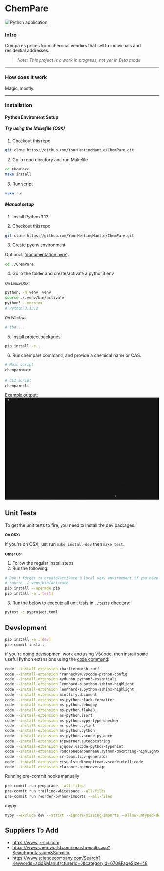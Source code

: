 # ChemPare
[![Python application](https://github.com/jhyland87/ChemPare/actions/workflows/python-app.yml/badge.svg)](https://github.com/jhyland87/ChemPare/actions/workflows/python-app.yml)
### Intro
Compares prices from chemical vendors that sell to individuals and residential addresses.

> _*Note:* This project is a work in progress, not yet in Beta mode_

---

### How does it work
Magic, mostly.

---

### Installation

#### Python Enviroment Setup

##### Try using the Makefile (OSX)

1. Checkout this repo
```bash
git clone https://github.com/YourHeatingMantle/ChemPare.git
```

2. Go to repo directory and run Makefile
```bash
cd ChemPare
make install
```

3. Run script
```bash
make run
```

##### Manual setup

1. Install Python 3.13

2. Checkout this repo
```bash
git clone https://github.com/YourHeatingMantle/ChemPare.git
```

3. Create pyenv environment

Optional. ([documentation here](https://packaging.python.org/en/latest/tutorials/installing-packages/#optionally-create-a-virtual-environment)).
```bash
cd ./ChemPare
```

4. Go to the folder and create/activate a python3 env

<small>_On Linux/OSX:_</small>

```bash
python3 -m venv .venv
source ./.venv/bin/activate
python3 --version
# Python 3.13.2 
```

<small>_On Windows:_</small>

```powershell
# tbd....
```

5. Install project packages
```bash
pip install -e .
```

6. Run chempare command, and provide a chemical name or CAS.

```bash
# Main script
chemparemain

# CLI Script
chemparecli
```

Example output:
![chemparecli example](./assets/images/chempare-demo.gif)

## Unit Tests

To get the unit tests to fire, you need to install the dev packages.

<small>__On OSX:__</small>

If you're on OSX, just run `make install-dev` then `make test`.

<small>__Other OS:__</small>

1. Follow the regular install steps
2. Run the following:

```bash
# Don't forget to create/activate a local venv environment if you have it
# source ./.venv/bin/activate
pip install --upgrade pip
pip install -e .[test]

```
3. Run the below to execute all unit tests in `./tests` directory:

```bash
pytest -c pyproject.toml
```

## Development

```bash
pip install -e .[dev]
pre-commit install
```

If you're doing development work and using VSCode, then install some useful Python extensions using the [code command](https://code.visualstudio.com/docs/setup/mac#_launch-vs-code-from-the-command-line):

```bash
code --install-extension charliermarsh.ruff
code --install-extension franneck94.vscode-python-config
code --install-extension gydunhn.python3-essentials
code --install-extension leonhard-s.python-sphinx-highlight
code --install-extension leonhard-s.python-sphinx-highlight
code --install-extension mintlify.document
code --install-extension ms-python.black-formatter
code --install-extension ms-python.debugpy
code --install-extension ms-python.flake8
code --install-extension ms-python.isort
code --install-extension ms-python.mypy-type-checker
code --install-extension ms-python.pylint
code --install-extension ms-python.python
code --install-extension ms-python.vscode-pylance
code --install-extension njpwerner.autodocstring
code --install-extension njqdev.vscode-python-typehint
code --install-extension rodolphebarbanneau.python-docstring-highlighter
code --install-extension sr-team.lcov-generator
code --install-extension visualstudioexptteam.vscodeintellicode
code --install-extension vlaraort.opencoverage
```

Running pre-commit hooks manually
```bash
pre-commit run pyupgrade --all-files
pre-commit run trailing-whitespace --all-files
pre-commit run reorder-python-imports --all-files
```

mypy
```bash
mypy --exclude dev --strict --ignore-missing-imports --allow-untyped-defs src/
```

## Suppliers To Add
- https://www.jk-sci.com
- https://www.chemworld.com/searchresults.asp?Search=potassium&Submit=
- https://www.sciencecompany.com/Search?Keywords=acid&ManufacturerId=0&categoryId=670&PageSize=48
